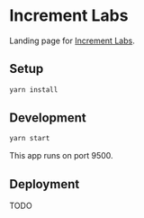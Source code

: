# Increment Labs

Landing page for [Increment Labs](https://incrementlabs.com).

## Setup

```sh
yarn install
```

## Development

```sh
yarn start
```

This app runs on port 9500.

## Deployment

TODO
